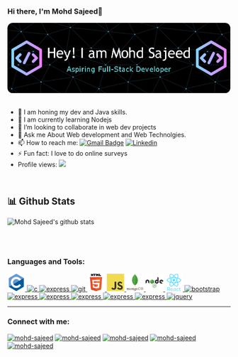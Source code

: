### Hi there, I'm Mohd Sajeed👋 

<picture>
 <source media="(prefers-color-scheme: dark)" srcset="https://raw.githubusercontent.com/mohd-sajeed/mohd-Sajeed/master/github-header-image.png">
 <source media="(prefers-color-scheme: light)" srcset="https://raw.githubusercontent.com/mohd-sajeed/mohd-Sajeed/master/github-header-image.png">
 <img alt="Aspiring FullStack Developer" src="https://raw.githubusercontent.com/mohd-sajeed/mohd-Sajeed/master/github-header-image.png">
</picture>






<br>
<br>


- 🔭 I am honing my dev and Java skills.
- 🌱 I am currently learning Nodejs 
- 👯 I’m looking to collaborate in web dev projects
- 💬 Ask me About Web development and Web Technolgies.
- 📫 How to reach me: [![Gmail Badge](https://img.shields.io/badge/-Gmail-c14438?style=flat-square&logo=Gmail&logoColor=white&link=mailto:mohdsajeed871@gmail.com)](mailto:mohdsajeed871@gmail.com) [![Linkedin](https://img.shields.io/badge/-LinkedIn-blue?style=flat&logo=Linkedin&logoColor=white)](https://in.linkedin.com/in/mohd-sajeed-939a001bb)
- ⚡ Fun fact: I love to do online surveys
- Profile views: ![](https://komarev.com/ghpvc/?username=mohd-sajeed)


<br>
<h2>📊 Github Stats</h2>

![Mohd Sajeed's github stats](https://github-readme-stats.vercel.app/api?username=mohd-sajeed&theme=onedark)

<br>

<br />

### Languages and Tools:

<p align="left"> 
  <a href="https://www.cprogramming.com/" target="_blank"> <img src="https://raw.githubusercontent.com/devicons/devicon/master/icons/c/c-original.svg" alt="c" width="40" height="40"/> </a> 
   <a href="https://www.java.com/en/" target="_blank"> <img src="https://user-images.githubusercontent.com/25181517/117201156-9a724800-adec-11eb-9a9d-3cd0f67da4bc.png" alt="c" width="40" height="40"/> </a> 
  <a href="https://expressjs.com" target="_blank"> <img src="https://user-images.githubusercontent.com/25181517/183859966-a3462d8d-1bc7-4880-b353-e2cbed900ed6.png" alt="express" width="40" height="40"/> </a> 
  <a href="https://git-scm.com/" target="_blank"> <img src="https://www.vectorlogo.zone/logos/git-scm/git-scm-icon.svg" alt="git" width="40" height="40"/> </a> 
  <a href="https://www.w3.org/html/" target="_blank"> <img src="https://raw.githubusercontent.com/devicons/devicon/master/icons/html5/html5-original-wordmark.svg" alt="html5" width="40" height="40"/> </a> 
  <a href="https://developer.mozilla.org/en-US/docs/Web/JavaScript" target="_blank"> <img src="https://raw.githubusercontent.com/devicons/devicon/master/icons/javascript/javascript-original.svg" alt="javascript" width="40" height="40"/> </a>
  <a href="https://www.mongodb.com/" target="_blank"> <img src="https://raw.githubusercontent.com/devicons/devicon/master/icons/mongodb/mongodb-original-wordmark.svg" alt="mongodb" width="40" height="40"/> </a> 
  <a href="https://nodejs.org" target="_blank"> <img src="https://raw.githubusercontent.com/devicons/devicon/master/icons/nodejs/nodejs-original-wordmark.svg" alt="nodejs" width="40" height="40"/> </a> 
  <a href="https://reactjs.org/" target="_blank"> <img src="https://raw.githubusercontent.com/devicons/devicon/master/icons/react/react-original-wordmark.svg" alt="react" width="40" height="40"/> </a> 
  <a href="https://getbootstrap.com" target="_blank"> <img src="https://img.icons8.com/color/bootstrap.png" alt="bootstrap" width="40" height="40"/> </a>
 <a href="https://redux.js.org/" target="_blank"> <img src="https://user-images.githubusercontent.com/25181517/187896150-cc1dcb12-d490-445c-8e4d-1275cd2388d6.png" alt="express" width="40" height="40"/> </a> 
  <a href="https://www.mysql.com/" target="_blank"> <img src="https://user-images.githubusercontent.com/25181517/183896128-ec99105a-ec1a-4d85-b08b-1aa1620b2046.png" alt="express" width="40" height="40"/> </a> 
 <a href="https://aws.amazon.com/what-is-aws/" target="_blank"> <img src="https://user-images.githubusercontent.com/25181517/183896132-54262f2e-6d98-41e3-8888-e40ab5a17326.png" alt="express" width="40" height="40"/> </a>  
  <a href="https://github.com/" target="_blank"> <img src="https://user-images.githubusercontent.com/25181517/192108374-8da61ba1-99ec-41d7-80b8-fb2f7c0a4948.png" alt="express" width="40" height="40"/> </a>  
  <a href="https://code.visualstudio.com/" target="_blank"> <img src="https://user-images.githubusercontent.com/25181517/192108891-d86b6220-e232-423a-bf5f-90903e6887c3.png" alt="express" width="40" height="40"/> </a> 
  <a href="https://jquery.com" target="_blank"> <img src="https://img.icons8.com/ios/jquery.png" alt="jquery" width="40" height="40"/> </a> 
</p>



---  


<h3 align="left">Connect with me:</h3>
<p align="left">

<a href="https://in.linkedin.com/in/mohd-sajeed-939a001bb" target="blank"><img align="center" src="https://raw.githubusercontent.com/rahuldkjain/github-profile-readme-generator/master/src/images/icons/Social/linked-in-alt.svg" alt="mohd-sajeed" height="30" width="40" /></a>
<a href="https://www.instagram.com/sajid44k/" target="blank"><img align="center" src="https://raw.githubusercontent.com/rahuldkjain/github-profile-readme-generator/master/src/images/icons/Social/instagram.svg" alt="mohd-sajeed" height="30" width="40" /></a>
<a href="https://www.hackerrank.com/mohdsajeed871?hr_r=1" target="blank"><img align="center" src="https://raw.githubusercontent.com/rahuldkjain/github-profile-readme-generator/master/src/images/icons/Social/hackerrank.svg" alt="mohd-sajeed" height="30" width="40" /></a>
<a href="https://leetcode.com/Sajid4k/" target="blank"><img align="center" src="https://raw.githubusercontent.com/rahuldkjain/github-profile-readme-generator/master/src/images/icons/Social/leet-code.svg" alt="mohd-sajeed" height="30" width="40" /></a>
<a href="https://auth.geeksforgeeks.org/user/mohdsajeed" target="blank"><img align="center" src="https://raw.githubusercontent.com/rahuldkjain/github-profile-readme-generator/master/src/images/icons/Social/geeks-for-geeks.svg" alt="mohd-sajeed" height="30" width="40" /></a>
</p>


